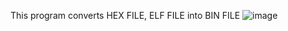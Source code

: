 This program converts HEX FILE, ELF FILE into BIN FILE
![image](https://github.com/user-attachments/assets/486bce07-beab-4765-8a35-4a4f4500bacf)
